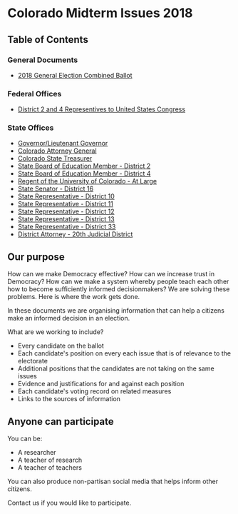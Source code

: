 # Colorado Midterm Issues 2018

## Table of Contents

### General Documents
* [2018 General Election Combined Ballot](https://assets.bouldercounty.org/wp-content/uploads/2018/09/2018-General-Election-Combined-Ballot-Content.pdf)

### Federal Offices
* [District 2 and 4 Representives to United States Congress](../colorado-midterm-issues-2018/boulder-county-federal-reps.html)

### State Offices
* [Governor/Lieutenant Governor](https://instamarch.github.io/colorado-midterm-issues-2018/governor-race/index.html)
* [Colorado Attorney General](https://instamarch.github.io/colorado-midterm-issues-2018/attorney-general.html)
* [Colorado State Treasurer](https://instamarch.github.io/colorado-midterm-issues-2018/state-treasurer.html)
* [State Board of Education Member - District 2](https://instamarch.github.io/colorado-midterm-issues-2018/state-board-of-education-member-district-2.html)
* [State Board of Education Member - District 4](https://instamarch.github.io/colorado-midterm-issues-2018/state-board-of-education-member-district-4.html)
* [Regent of the University of Colorado - At Large](https://instamarch.github.io/colorado-midterm-issues-2018/regent-of-university-of-colorado.html)
* [State Senator - District 16](https://instamarch.github.io/colorado-midterm-issues-2018/state-senator-district-16.html)
* [State Representative - District 10](https://instamarch.github.io/colorado-midterm-issues-2018/state-representative-district-10.html)
* [State Representative - District 11](https://instamarch.github.io/colorado-midterm-issues-2018/state-representative-district-11.html)
* [State Representative - District 12](https://instamarch.github.io/colorado-midterm-issues-2018/state-representative-district-12.html)
* [State Representative - District 13](https://instamarch.github.io/colorado-midterm-issues-2018/state-representative-district-13.html)
* [State Representative - District 33](https://instamarch.github.io/colorado-midterm-issues-2018/state-representative-district-33.html)
* [District Attorney - 20th Judicial District](https://instamarch.github.io/colorado-midterm-issues-2018/district-attorney-20th-judicial-district.html)

## Our purpose

How can we make Democracy effective? How can we increase trust in Democracy?
How can we make a system whereby people teach each other how to become
sufficiently informed decisionmakers? We are solving these problems. Here
is where the work gets done.

In these documents we are organising information that can help a citizens
make an informed decision in an election.

What are we working to include?

* Every candidate on the ballot
* Each candidate's position on every each issue that is of relevance to the
electorate
* Additional positions that the candidates are not taking on the same issues
* Evidence and justifications for and against each position
* Each candidate's voting record on related measures
* Links to the sources of information

## Anyone can participate

You can be:
* A researcher
* A teacher of research
* A teacher of teachers

You can also produce non-partisan social media that helps inform other citizens.

Contact us if you would like to participate.
